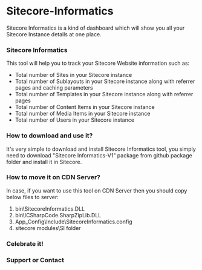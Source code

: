 Sitecore-Informatics
====================

Sitecore Informatics is a kind of dashboard which will show you all your Sitecore Instance details at one place. 

### Sitecore Informatics
This tool will help you to track your Sitecore Website information such as:
- Total number of Sites in your Sitecore instance
- Total number of Sublayouts in your Sitecore instance along with referrer pages and caching parameters
- Total number of Templates in your Sitecore instance along with referrer pages
- Total number of Content Items in your Sitecore instance
- Total number of Media Items in your Sitecore instance
- Total number of Users in your Sitecore instance

### How to download and use it?
It's very simple to download and install Sitecore Informatics tool, you simply need to download "Sitecore Informatics-V1" package from github package folder and install it in Sitecore.

### How to move it on CDN Server?
In case, if you want to use this tool on CDN Server then you should copy below files to server:
1) bin\SitecoreInformatics.DLL
2) bin\ICSharpCode.SharpZipLib.DLL
3) App_Config\Include\SitecoreInformatics.config
4) sitecore modules\SI folder

### Celebrate it!


### Support or Contact

